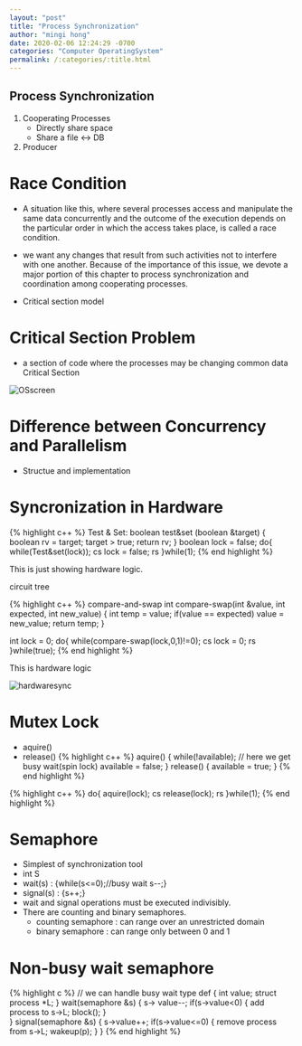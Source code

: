 ```yaml
---
layout: "post"
title: "Process Synchronization"
author: "mingi hong"
date: 2020-02-06 12:24:29 -0700
categories: "Computer OperatingSystem"
permalink: /:categories/:title.html
---
```


## Process Synchronization

1. Cooperating Processes
    - Directly share space
    - Share a file <-> DB
2. Producer

# Race Condition
- A situation like this, where several processes access and manipulate the same data concurrently and the outcome of the execution depends on the particular order in which the access takes place, is called a race condition.

- we want any changes that result from such activities not to interfere with one another. Because of the importance of this issue, we devote a major portion of this chapter to process synchronization and coordination among cooperating processes.

- Critical section model

# Critical Section Problem

- a section of code where the processes may be changing common data Critical Section

![OSscreen](/minglab/assets/OSscreen.png)

# Difference between Concurrency and Parallelism
- Structue and implementation

# Syncronization in Hardware
{% highlight c++ %}
 Test & Set: boolean test&set (boolean &target)
    {
        boolean rv = target;
        target > true;
        return rv;
    }
    boolean lock = false;
    do{
        while(Test&set(lock));
            cs
        lock = false;
            rs
    }while(1);
{% end highlight %}

This is just showing hardware logic.

circuit tree 

{% highlight c++ %}
compare-and-swap
int compare-swap(int &value, int expected, int new_value)
{
    int temp = value;
    if(value == expected)
        value = new_value;
    return temp;
}

int lock = 0;
do{
    while(compare-swap(lock,0,1)!=0);
        cs
    lock = 0;
        rs
}while(true);
{% end highlight %}

This is hardware logic

![hardwaresync](/minglab/assets/HardwareSync.png)

# Mutex Lock
- aquire()
- release()
{% highlight c++ %}
aquire()
{
    while(!available); // here we get busy wait(spin lock)
    available = false;
}
release()
{
    available = true;
}
{% end highlight %}

{% highlight c++ %}
do{
    aquire(lock);
        cs
    release(lock);
        rs
}while(1);
{% end highlight %}

# Semaphore
- Simplest of synchronization tool
- int S
- wait(s) : {while(s<=0);//busy wait s--;}
- signal(s) : {s++;}
- wait and signal operations must be executed indivisibly.
- There are counting and binary semaphores.
    - counting semaphore : can range over an unrestricted domain
    - binary semaphore : can range only between 0 and 1

# Non-busy wait semaphore
{% highlight c %}
    // we can handle busy wait
    type def
    {
        int value;
        struct process *L;
    }
    wait(semaphore &s)
    {
        s-> value--;
        if(s->value<0)
        {
            add process to s->L;
            block();
        }   
    }
    signal(semaphore &s)
    {
        s->value++;
        if(s->value<=0)
        {
            remove process from s->L;
            wakeup(p);
        }
    }
{% end highlight %}

